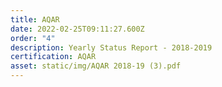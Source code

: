 ```yaml
---
title: AQAR
date: 2022-02-25T09:11:27.600Z
order: "4"
description: Yearly Status Report - 2018-2019
certification: AQAR
asset: static/img/AQAR 2018-19 (3).pdf
---
```

